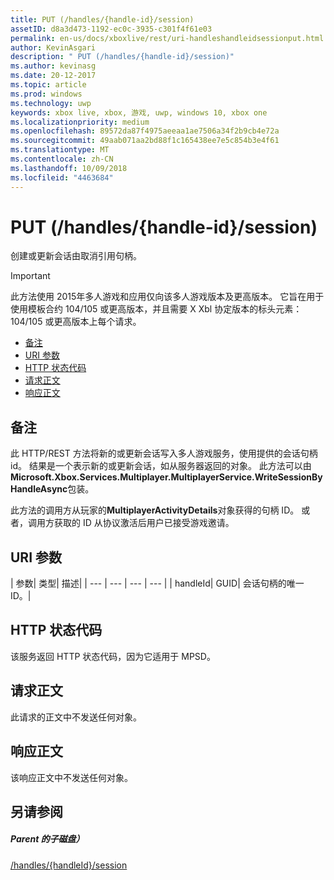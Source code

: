 ```yaml
---
title: PUT (/handles/{handle-id}/session)
assetID: d8a3d473-1192-ec0c-3935-c301f4f61e03
permalink: en-us/docs/xboxlive/rest/uri-handleshandleidsessionput.html
author: KevinAsgari
description: " PUT (/handles/{handle-id}/session)"
ms.author: kevinasg
ms.date: 20-12-2017
ms.topic: article
ms.prod: windows
ms.technology: uwp
keywords: xbox live, xbox, 游戏, uwp, windows 10, xbox one
ms.localizationpriority: medium
ms.openlocfilehash: 89572da87f4975aeeaa1ae7506a34f2b9cb4e72a
ms.sourcegitcommit: 49aab071aa2bd88f1c165438ee7e5c854b3e4f61
ms.translationtype: MT
ms.contentlocale: zh-CN
ms.lasthandoff: 10/09/2018
ms.locfileid: "4463684"
---
```

# <a name="put-handleshandle-idsession"></a>PUT (/handles/{handle-id}/session)
创建或更新会话由取消引用句柄。

> [!IMPORTANT]
> 此方法使用 2015年多人游戏和应用仅向该多人游戏版本及更高版本。 它旨在用于使用模板合约 104/105 或更高版本，并且需要 X Xbl 协定版本的标头元素： 104/105 或更高版本上每个请求。

  * [备注](#ID4ET)
  * [URI 参数](#ID4ECB)
  * [HTTP 状态代码](#ID4ENB)
  * [请求正文](#ID4EUB)
  * [响应正文](#ID4E6B)

<a id="ID4ET"></a>


## <a name="remarks"></a>备注

此 HTTP/REST 方法将新的或更新会话写入多人游戏服务，使用提供的会话句柄 id。 结果是一个表示新的或更新会话，如从服务器返回的对象。 此方法可以由**Microsoft.Xbox.Services.Multiplayer.MultiplayerService.WriteSessionByHandleAsync**包装。

此方法的调用方从玩家的**MultiplayerActivityDetails**对象获得的句柄 ID。 或者，调用方获取的 ID 从协议激活后用户已接受游戏邀请。

<a id="ID4ECB"></a>


## <a name="uri-parameters"></a>URI 参数

| 参数| 类型| 描述|
| --- | --- | --- | --- |
| handleId| GUID| 会话句柄的唯一 ID。|

<a id="ID4ENB"></a>


## <a name="http-status-codes"></a>HTTP 状态代码
该服务返回 HTTP 状态代码，因为它适用于 MPSD。  
<a id="ID4EUB"></a>


## <a name="request-body"></a>请求正文

此请求的正文中不发送任何对象。

<a id="ID4E6B"></a>


## <a name="response-body"></a>响应正文

该响应正文中不发送任何对象。

<a id="ID4EKC"></a>


## <a name="see-also"></a>另请参阅

<a id="ID4EMC"></a>


##### <a name="parent"></a>Parent 的子磁盘）

[/handles/{handleId}/session](uri-handleshandleidsession.md)

